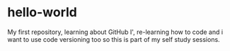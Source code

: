 # hello-world
My first repository, learning about GitHub
I', re-learning how to code and i want to use code versioning too so this is part of my self study sessions.
